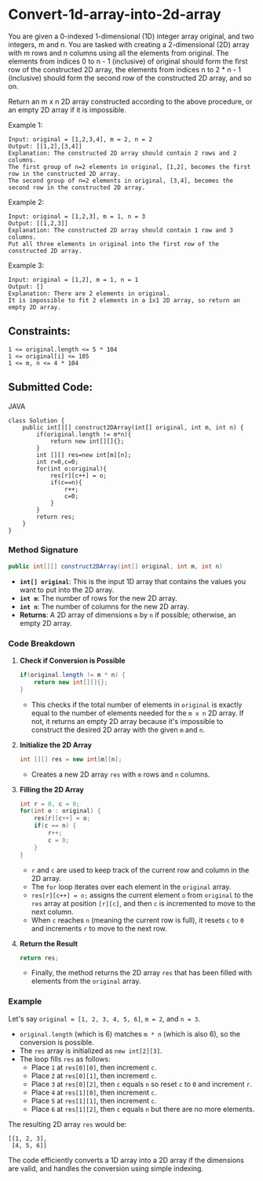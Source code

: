 # Convert-1d-array-into-2d-array

You are given a 0-indexed 1-dimensional (1D) integer array original, and two integers, m and n. 
You are tasked with creating a 2-dimensional (2D) array with  m rows and n columns using all the
elements from original.
The elements from indices 0 to n - 1 (inclusive) of original should form the first row of the 
constructed 2D array, the elements from indices n to 2 * n - 1 (inclusive) should form the second 
row of the constructed 2D array, and so on.

Return an m x n 2D array constructed according to the above procedure, or an empty 2D array if it is impossible.

 
Example 1:

    Input: original = [1,2,3,4], m = 2, n = 2
    Output: [[1,2],[3,4]]
    Explanation: The constructed 2D array should contain 2 rows and 2 columns.
    The first group of n=2 elements in original, [1,2], becomes the first row in the constructed 2D array.
    The second group of n=2 elements in original, [3,4], becomes the second row in the constructed 2D array.

    
Example 2:

    Input: original = [1,2,3], m = 1, n = 3
    Output: [[1,2,3]]
    Explanation: The constructed 2D array should contain 1 row and 3 columns.
    Put all three elements in original into the first row of the constructed 2D array.

Example 3:

    Input: original = [1,2], m = 1, n = 1
    Output: []
    Explanation: There are 2 elements in original.
    It is impossible to fit 2 elements in a 1x1 2D array, so return an empty 2D array.
 
## Constraints:

    1 <= original.length <= 5 * 104
    1 <= original[i] <= 105
    1 <= m, n <= 4 * 104


## Submitted Code:

   JAVA
   
    class Solution {
        public int[][] construct2DArray(int[] original, int m, int n) {
            if(original.length != m*n){
                return new int[][]{};
            }
            int [][] res=new int[m][n];
            int r=0,c=0;
            for(int o:original){
                res[r][c++] = o;
                if(c==n){
                    r++;
                    c=0;
                }
            }
            return res;
        }
    }



### Method Signature

```java
public int[][] construct2DArray(int[] original, int m, int n)
```
- **`int[] original`**: This is the input 1D array that contains the values you want to put into the 2D array.
- **`int m`**: The number of rows for the new 2D array.
- **`int n`**: The number of columns for the new 2D array.
- **Returns**: A 2D array of dimensions `m` by `n` if possible; otherwise, an empty 2D array.

### Code Breakdown

1. **Check if Conversion is Possible**

    ```java
    if(original.length != m * n) {
        return new int[][]{};
    }
    ```
    - This checks if the total number of elements in `original` is exactly equal to the number of elements needed for the `m x n` 2D array. If not, it returns an empty 2D array because it's impossible to construct the desired 2D array with the given `m` and `n`.

2. **Initialize the 2D Array**

    ```java
    int [][] res = new int[m][n];
    ```
    - Creates a new 2D array `res` with `m` rows and `n` columns.

3. **Filling the 2D Array**

    ```java
    int r = 0, c = 0;
    for(int o : original) {
        res[r][c++] = o;
        if(c == n) {
            r++;
            c = 0;
        }
    }
    ```
    - `r` and `c` are used to keep track of the current row and column in the 2D array.
    - The `for` loop iterates over each element in the `original` array.
    - `res[r][c++] = o;` assigns the current element `o` from `original` to the `res` array at position `[r][c]`, and then `c` is incremented to move to the next column.
    - When `c` reaches `n` (meaning the current row is full), it resets `c` to `0` and increments `r` to move to the next row.

4. **Return the Result**

    ```java
    return res;
    ```
    - Finally, the method returns the 2D array `res` that has been filled with elements from the `original` array.

### Example

Let's say `original = [1, 2, 3, 4, 5, 6]`, `m = 2`, and `n = 3`. 

- `original.length` (which is 6) matches `m * n` (which is also 6), so the conversion is possible.
- The `res` array is initialized as `new int[2][3]`.
- The loop fills `res` as follows:
  - Place `1` at `res[0][0]`, then increment `c`.
  - Place `2` at `res[0][1]`, then increment `c`.
  - Place `3` at `res[0][2]`, then `c` equals `n` so reset `c` to `0` and increment `r`.
  - Place `4` at `res[1][0]`, then increment `c`.
  - Place `5` at `res[1][1]`, then increment `c`.
  - Place `6` at `res[1][2]`, then `c` equals `n` but there are no more elements.

The resulting 2D array `res` would be:

```
[[1, 2, 3],
 [4, 5, 6]]
```

The code efficiently converts a 1D array into a 2D array if the dimensions are valid, and handles the conversion using simple indexing.
